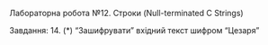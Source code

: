 Лабораторна робота №12. Строки (Null-terminated C Strings)

Завдання: 14. (*) “Зашифрувати” вхідний текст шифром “Цезаря”
